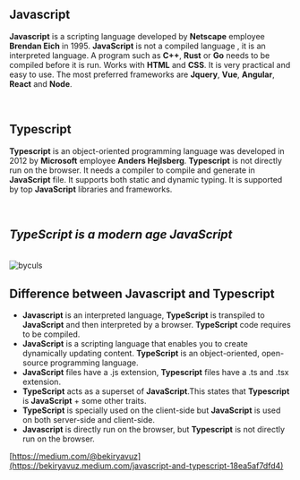 ## Javascript


**Javascript** is a scripting language developed by **Netscape** employee **Brendan Eich** in 1995. **JavaScript** is not a compiled language , it is an interpreted language. A program such as **C++**, **Rust** or **Go** needs to be compiled before it is run. Works with **HTML** and **CSS**. It is very practical and easy to use. The most preferred frameworks are **Jquery**, **Vue**, **Angular**, **React** and **Node**.


<br>

## Typescript


**Typescript** is an object-oriented programming language was developed in 2012 by **Microsoft** employee **Anders Hejlsberg**. **Typescript** is not directly run on the browser. It needs a compiler to compile and generate in **JavaScript** file. It supports both static and dynamic typing. It is supported by top **JavaScript** libraries and frameworks.

<br>

<h2><i>TypeScript is a modern age JavaScript</i></h2>

<br>

<img align="center" src="https://miro.medium.com/max/700/0*GtZa5da9u3uKsZ1m.png" alt="byculs"  />

<br>

## Difference between Javascript and Typescript

* **Javascript** is an interpreted language, **TypeScript** is transpiled to **JavaScript** and then interpreted by a browser. **TypeScript** code requires to be compiled.
* **JavaScript** is a scripting language that enables you to create dynamically updating content. **TypeScript** is an object-oriented, open-source programming language.
* **JavaScript** files have a .js extension, **Typescript** files have a .ts and .tsx extension.
* **TypeScript** acts as a superset of **JavaScript**.This states that **Typescript** is **JavaScript** + some other traits.
* **TypeScript** is specially used on the client-side but **JavaScript** is used on both server-side and client-side.
* **Javascript** is directly run on the browser, but **Typescript** is not directly run on the browser.

[https://medium.com/@bekiryavuz](https://bekiryavuz.medium.com/javascript-and-typescript-18ea5af7dfd4)

